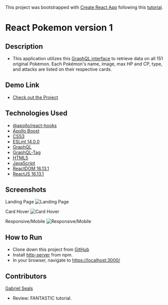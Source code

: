 This project was bootstrapped with [Create React App](https://github.com/facebook/create-react-app) following this [tutorial](https://youtu.be/yKFoAF7J0mc).

# React Pokemon version 1

## Description

* This application utilizes this [GraphQL interface](https://graphql-pokemon.now.sh/) to retrieve data on all 151 original Pokémon. Each Pokémon's name, image, max HP and CP, type, and attacks are listed on their respective cards.

## Demo Link

* [Check out the Project](https://gseals.github.io/pokemon)

## Technologies Used

* [@apollo/react-hooks](https://www.apollographql.com/docs/react/api/react-hooks/)
* [Apollo Boost](https://www.apollographql.com/docs/react/get-started/#apollo-boost)
* [CSS3](https://www.w3.org/Style/CSS/Overview.en.html)
* [ESLint 14.0.0](https://eslint.org/)
* [GraphQL](https://graphql.org/)
* [GraphQL-Tag](https://www.npmjs.com/package/graphql-tag)
* [HTML5](https://html.spec.whatwg.org/multipage/)
* [JavaScript](https://www.javascript.com/)
* [ReactDOM 16.13.1](https://www.npmjs.com/package/react-dom)
* [ReactJS 16.13.1](https://reactjs.org/docs/create-a-new-react-app.html)

## Screenshots

Landing Page
![Landing Page]()

Card Hover
![Card Hover]()

Responsive/Mobile
![Responsive/Mobile]()

## How to Run

* Clone down this project from [GitHub](https://github.com/gseals/pokemon)
* Install [http-server](https://www.npmjs.com/package/http-server) from npm.
* In your browser, navigate to [https://localhost:3000/](https://localhost:3000/)

## Contributors

[Gabriel Seals](https://github.com/gseals)

* Review: FANTASTIC tutorial.
